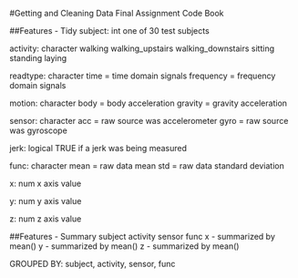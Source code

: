 #Getting and Cleaning Data Final Assignment Code Book


##Features - Tidy
subject: int
	one of 30 test subjects
	
activity: character
	walking
	walking_upstairs
	walking_downstairs
	sitting
	standing
	laying

readtype: character
	time = time domain signals
	frequency = frequency domain signals

motion: character
	body = body acceleration
	gravity = gravity acceleration
	
sensor: character
	acc = raw source was accelerometer
	gyro = raw source was gyroscope
	
jerk: logical
	TRUE if a jerk was being measured
	
func: character
	mean = raw data mean
	std = raw data standard deviation

x: num
	x axis value

y: num
	y axis value

z: num
	z axis value

	
##Features - Summary
subject
activity
sensor
func
x - summarized by mean()
y - summarized by mean()
z - summarized by mean()

GROUPED BY: subject, activity, sensor, func

